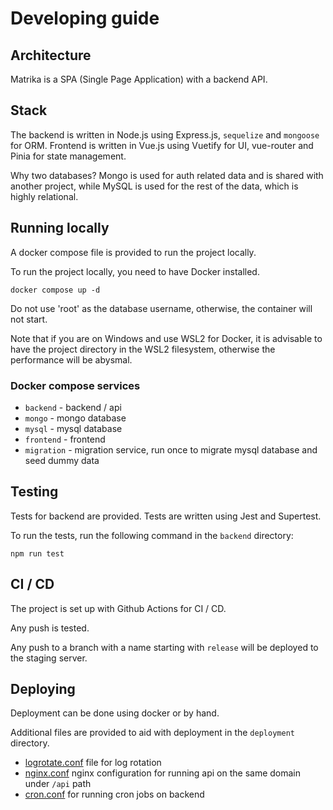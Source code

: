 # Developing guide

## Architecture

Matrika is a SPA (Single Page Application) with a backend API.

## Stack

The backend is written in Node.js using Express.js, `sequelize` and `mongoose` for ORM.
Frontend is written in Vue.js using Vuetify for UI, vue-router and Pinia for state management.

Why two databases? Mongo is used for auth related data and is shared with another project, while MySQL is used for the rest of the data, which is highly relational.

## Running locally

A docker compose file is provided to run the project locally.

To run the project locally, you need to have Docker installed.

```
docker compose up -d
```

Do not use 'root' as the database username, otherwise, the container will not start.

Note that if you are on Windows and use WSL2 for Docker, it is advisable to have the project directory in the WSL2 filesystem, otherwise the performance will be abysmal.


### Docker compose services

- `backend` - backend / api
- `mongo` - mongo database
- `mysql` - mysql database
- `frontend` - frontend
- `migration` - migration service, run once to migrate mysql database and seed dummy data

## Testing

Tests for backend are provided.
Tests are written using Jest and Supertest.

To run the tests, run the following command in the `backend` directory:

```
npm run test
```

## CI / CD

The project is set up with Github Actions for CI / CD.

Any push is tested.

Any push to a branch with a name starting with `release` will be deployed to the staging server.

## Deploying

Deployment can be done using docker or by hand.

Additional files are provided to aid with deployment in the `deployment` directory.

- [logrotate.conf](./deployment/logrotate.conf) file for log rotation
- [nginx.conf](./deployment/nginx.conf) nginx configuration for running api on the same domain under `/api` path
- [cron.conf](./deployment/cron.conf) for running cron jobs on backend
